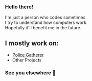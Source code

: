 ### Hello there!
I'm just a person who codes sometimes.  
I try to understand how computers work.  
Hopefully it'll benefit me in the future.  
## I mostly work on:
- [Police Gatherer](https://github.com/EmilRid/PoliceGatherer)
- Other Projects
### See you elsewhere 👋
